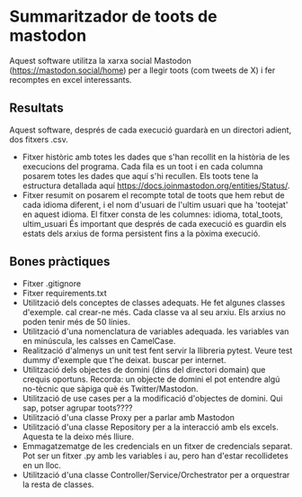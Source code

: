 # Summaritzador de toots de mastodon

Aquest software utilitza la xarxa social Mastodon (https://mastodon.social/home) per a llegir toots (com tweets de X) i fer recomptes en excel interessants.

## Resultats

Aquest software, després de cada execució guardarà en un directori adient, dos fitxers .csv.
* Fitxer històric amb totes les dades que s'han recollit en la història de les execucions del programa. Cada fila es un toot i en cada columna posarem totes les dades que aquí s'hi recullen. Els toots tene la estructura detallada aquí https://docs.joinmastodon.org/entities/Status/.
* Fitxer resumit on posarem el recompte total de toots que hem rebut de cada idioma diferent, i el nom d'usuari de l'ultim usuari que ha 'tootejat' en aquest idioma. El fitxer consta de les columnes: idioma, total_toots, ultim_usuari
És important que després de cada execució es guardin els estats dels arxius de forma persistent fins a la pòxima execució.

## Bones pràctiques

* Fitxer .gitignore
* Fitxer requirements.txt
* Utilització dels conceptes de classes adequats. He fet algunes classes d'exemple. cal crear-ne més. Cada classe va al seu arxiu. Els arxius no poden tenir més de 50 línies.
* Utilització d'una nomenclatura de variables adequada. les variables van en minúscula, les calsses en CamelCase.
* Realització d'almenys un unit test fent servir la llibreria pytest. Veure test dummy d'exemple que t'he deixat. buscar per internet.
* Utilització dels objectes de domini (dins del directori domain) que crequis oportuns. Recorda: un objecte de domini el pot entendre algú no-tècnic que sàpiga què és Twitter/Mastodon.
* Utilització de use cases per a la modificació d'objectes de domini. Qui sap, potser agrupar toots????
* Utilització d'una classe Proxy per a parlar amb Mastodon
* Utilització d'una classe Repository per a la interacció amb els excels. Aquesta te la deixo més lliure.
* Emmagatzematge de les credencials en un fitxer de credencials separat. Pot ser un fitxer .py amb les variables i au, pero han d'estar recollidetes en un lloc.
* Utilització d'una classe Controller/Service/Orchestrator per a orquestrar la resta de classes.
